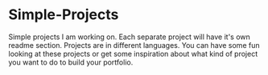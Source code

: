 # Simple-Projects
Simple projects I am working on. Each separate project will have it's own readme section.
Projects are in different languages.
You can have some fun looking at these projects or get some inspiration about what kind of project you want to do to build your portfolio.
